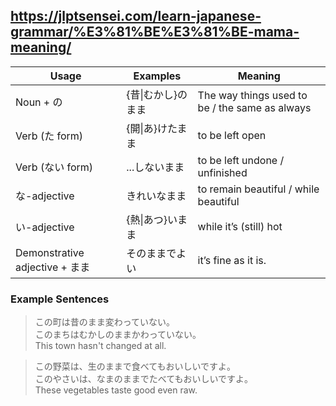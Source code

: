 https://jlptsensei.com/learn-japanese-grammar/%E3%81%BE%E3%81%BE-mama-meaning/
---

| Usage | Examples | Meaning |
| ---- | ---- | ---- |
| Noun + の | {昔\|むかし}のまま | The way things used to be / the same as always |
| Verb (た form) | {開\|あ}けたまま | to be left open |
| Verb (ない form) | ...しないまま | to be left undone / unfinished |
| な-adjective | きれいなまま | to remain beautiful / while beautiful |
| い-adjective | {熱\|あつ}いまま | while it’s (still) hot |
| Demonstrative adjective + まま | そのままでよい | it’s fine as it is. |


### Example Sentences

> この町は昔のまま変わっていない。\
> このまちはむかしのままかわっていない。\
> This town hasn't changed at all.

> この野菜は、生のままで食べてもおいしいですよ。\
> このやさいは、なまのままでたべてもおいしいですよ。\
> These vegetables taste good even raw.